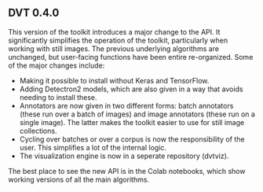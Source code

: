 ## DVT 0.4.0

This version of the toolkit introduces a major change to the API. It
significantly simplifies the operation of the toolkit, particularly when
working with still images. The previous underlying algorithms are unchanged,
but user-facing functions have been entire re-organized. Some of the major
changes include:

- Making it possible to install without Keras and TensorFlow.
- Adding Detectron2 models, which are also given in a way that avoids needing
to install these.
- Annotators are now given in two different forms: batch annotators (these run
over a batch of images) and image annotators (these run on a single image). The
latter makes the toolkit easier to use for still image collections.
- Cycling over batches or over a corpus is now the responsibility of the user.
This simplifies a lot of the internal logic.
- The visualization engine is now in a seperate repository (dvtviz).

The best place to see the new API is in the Colab notebooks, which show working
versions of all the main algorithms.
